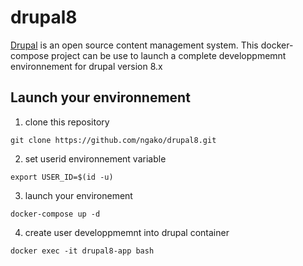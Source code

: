 # drupal8
[Drupal](https://www.drupal.org/home) is an open source content management system.
This docker-compose project can be use to launch a complete developpmemnt environnement for drupal version 8.x

## Launch your environnement
1. clone this repository
```
git clone https://github.com/ngako/drupal8.git
```
2. set userid environnement variable
```
export USER_ID=$(id -u)
```
3. launch your environement
```
docker-compose up -d 
```
4. create user developpmemnt into drupal container
```
docker exec -it drupal8-app bash
```
